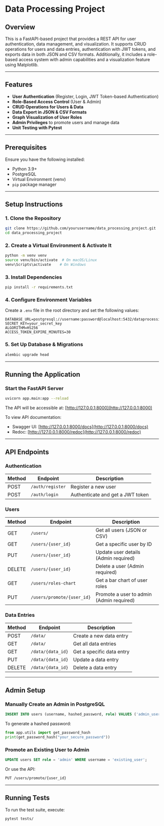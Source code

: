 # Data Processing Project

## Overview
This is a FastAPI-based project that provides a REST API for user authentication, data management, and visualization. It supports CRUD operations for users and data entries, authentication with JWT tokens, and exports data in both JSON and CSV formats. Additionally, it includes a role-based access system with admin capabilities and a visualization feature using Matplotlib.

---

## Features
- **User Authentication** (Register, Login, JWT Token-based Authentication)
- **Role-Based Access Control** (User & Admin)
- **CRUD Operations for Users & Data**
- **Data Export in JSON & CSV Formats**
- **Graph Visualization of User Roles**
- **Admin Privileges** to promote users and manage data
- **Unit Testing with Pytest**

---

## Prerequisites
Ensure you have the following installed:

- Python 3.9+
- PostgreSQL
- Virtual Environment (venv)
- `pip` package manager

---

## Setup Instructions
### 1. Clone the Repository
```bash
git clone https://github.com/yourusername/data_processing_project.git
cd data_processing_project
```

### 2. Create a Virtual Environment & Activate It
```bash
python -m venv venv
source venv/bin/activate  # On macOS/Linux
venv\Scripts\activate    # On Windows
```

### 3. Install Dependencies
```bash
pip install -r requirements.txt
```

### 4. Configure Environment Variables
Create a `.env` file in the root directory and set the following values:
```
DATABASE_URL=postgresql://username:password@localhost:5432/dataprocessing
SECRET_KEY=your_secret_key
ALGORITHM=HS256
ACCESS_TOKEN_EXPIRE_MINUTES=30
```

### 5. Set Up Database & Migrations
```bash
alembic upgrade head
```

---

## Running the Application
### Start the FastAPI Server
```bash
uvicorn app.main:app --reload
```

The API will be accessible at: [http://127.0.0.1:8000](http://127.0.0.1:8000)

To view API documentation:
- Swagger UI: [http://127.0.0.1:8000/docs](http://127.0.0.1:8000/docs)
- Redoc: [http://127.0.0.1:8000/redoc](http://127.0.0.1:8000/redoc)

---

## API Endpoints
### **Authentication**
| Method | Endpoint | Description |
|--------|---------|-------------|
| POST | `/auth/register` | Register a new user |
| POST | `/auth/login` | Authenticate and get a JWT token |

### **Users**
| Method | Endpoint | Description |
|--------|---------|-------------|
| GET | `/users/` | Get all users (JSON or CSV) |
| GET | `/users/{user_id}` | Get a specific user by ID |
| PUT | `/users/{user_id}` | Update user details (Admin required) |
| DELETE | `/users/{user_id}` | Delete a user (Admin required) |
| GET | `/users/roles-chart` | Get a bar chart of user roles |
| PUT | `/users/promote/{user_id}` | Promote a user to admin (Admin required) |

### **Data Entries**
| Method | Endpoint | Description |
|--------|---------|-------------|
| POST | `/data/` | Create a new data entry |
| GET | `/data/` | Get all data entries |
| GET | `/data/{data_id}` | Get a specific data entry |
| PUT | `/data/{data_id}` | Update a data entry |
| DELETE | `/data/{data_id}` | Delete a data entry |

---

## Admin Setup
### **Manually Create an Admin in PostgreSQL**
```sql
INSERT INTO users (username, hashed_password, role) VALUES ('admin_user', '<hashed_password>', 'admin');
```
To generate a hashed password:
```python
from app.utils import get_password_hash
print(get_password_hash("your_secure_password"))
```

### **Promote an Existing User to Admin**
```sql
UPDATE users SET role = 'admin' WHERE username = 'existing_user';
```
Or use the API:
```bash
PUT /users/promote/{user_id}
```

---

## Running Tests
To run the test suite, execute:
```bash
pytest tests/
```
